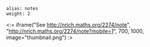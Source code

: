 ````
alias: notes
weight: 2
````

<:= iframe("See http://nrich.maths.org/2274/note", "http://nrich.maths.org/2274/note?mobile=1", 700, 1000, image="thumbnail.png") :>